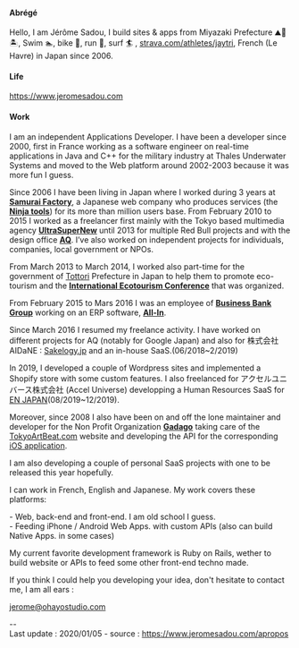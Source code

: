 #### Abrégé

Hello, I am Jérôme Sadou, I build sites & apps from Miyazaki Prefecture ⛰🌋🏝, Swim 🏊‍, bike 🚴‍, run 🏃‍, surf 🏄‍ , [strava.com/athletes/jaytri](https://strava.com/athletes/jaytri), French (Le Havre) in Japan since 2006.

#### Life

https://www.jeromesadou.com


#### Work

I am an independent Applications Developer. I have been a developer since 2000, first in France working as a software engineer on real-time applications in Java and C++ for the military industry at Thales Underwater Systems and moved to the Web platform around 2002-2003 because it was more fun I guess.

Since 2006 I have been living in Japan where I worked during 3 years at [**Samurai Factory**](https://www.samurai-factory.jp/), a Japanese web company who produces services (the [**Ninja tools**](http://ninja.co.jp)) for its more than million users base. From February 2010 to 2015 I worked as a freelancer first mainly with the Tokyo based multimedia agency [**UltraSuperNew**](http://ultrasupernew.com) until 2013 for multiple Red Bull projects and with the design office [**AQ**](http://aqworks.com). I’ve also worked on independent projects for individuals, companies, local government or NPOs.

From March 2013 to March 2014, I worked also part-time for the government of [Tottori](/tags/Tottori) Prefecture in Japan to help them to promote eco-tourism and the [**International Ecotourism Conference**](http://iec2013.daisenwonder.com/index.html?lang=en) that was organized.

From February 2015 to Mars 2016 I was an employee of [**Business Bank Group**](http://bbank.jp) working on an ERP software, [**All-In**](http://web.all-in.xyz/).

Since March 2016 I resumed my freelance activity. I have worked on different projects for AQ (notably for Google Japan) and also for 株式会社AIDaNE : [Sakelogy.jp](http://sakelogy.jp) and an in-house SaaS.(06/2018~2/2019)

In 2019, I developed a couple of Wordpress sites and implemented a Shopify store with some custom features. I also freelanced for アクセルユニバース株式会社 (Accel Universe) developping a Human Resources SaaS for [EN JAPAN](https://www.enjapan.com/)(08/2019~12/2019).

Moreover, since 2008 I also have been on and off the lone maintainer and developer for the Non Profit Organization [**Gadago**](http://gadago.org) taking care of the [TokyoArtBeat.com](http://TokyoArtBeat.com) website and developing the API for the corresponding [iOS application](http://www.tokyoartbeat.com/apps/).

I am also developing a couple of personal SaaS projects with one to be released this year hopefully.

I can work in French, English and Japanese. My work covers these platforms:

\- Web, back-end and front-end. I am old school I guess.  
\- Feeding iPhone / Android Web Apps. with custom APIs (also can build Native Apps. in some cases)  

My current favorite development framework is Ruby on Rails, wether to build website or APIs to feed some other front-end techno made.

If you think I could help you developing your idea, don't hesitate to contact me, I am all ears :

[jerome@ohayostudio.com](mailto:jerome@ohayostudio.com)

\--  
Last update : 2020/01/05 - source : https://www.jeromesadou.com/apropos
<!--
**JeromeSadou/jeromesadou** is a ✨ _special_ ✨ repository because its `README.md` (this file) appears on your GitHub profile.

Here are some ideas to get you started:

- 🔭 I’m currently working on ...
- 🌱 I’m currently learning ...
- 👯 I’m looking to collaborate on ...
- 🤔 I’m looking for help with ...
- 💬 Ask me about ...
- 📫 How to reach me: ...
- 😄 Pronouns: ...
- ⚡ Fun fact: ...
-->

